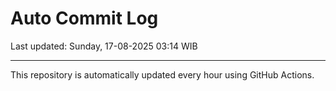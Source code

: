 # Auto Commit Log

Last updated: Sunday, 17-08-2025 03:14 WIB

---

This repository is automatically updated every hour using GitHub Actions.
